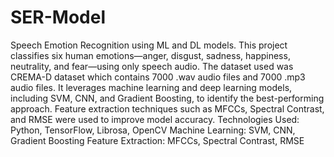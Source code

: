 # SER-Model
Speech Emotion Recognition using ML and DL models.
This project classifies six human emotions—anger, disgust, sadness, happiness, neutrality, and fear—using only speech audio. The dataset used was CREMA-D dataset which contains 7000 .wav audio files and 7000 .mp3 audio files. It leverages machine learning and deep learning models, including SVM, CNN, and Gradient Boosting, to identify the best-performing approach. Feature extraction techniques such as MFCCs, Spectral Contrast, and RMSE were used to improve model accuracy.
Technologies Used:
Python, TensorFlow, Librosa, OpenCV
Machine Learning: SVM, CNN, Gradient Boosting
Feature Extraction: MFCCs, Spectral Contrast, RMSE
